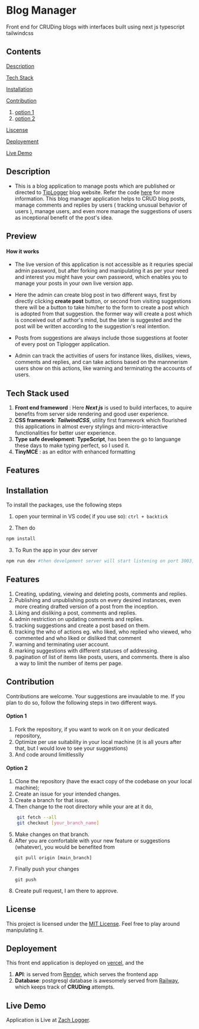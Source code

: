 # Blog Manager
Front end for CRUDing blogs with interfaces built using next js typescript tailwindcss

## Contents

[Description](#description)

[Tech Stack](#tech-stack-used)

[Installation](#installation)

[Contribution](#contribution)

1. [option 1](#option-1)
2. [option 2](#option-2)

[Liscense](#license)

[Deployement](#deployement)

[Live Demo](#live-demo)


## Description
- This is a blog application to manage posts which are published or directed to [TipLogger](https://zach-log.vercel.app) blog website. Refer the code [here](https://github.com/zakymaky8/public-blog) for more information. This blog manager application helps to CRUD blog posts, manage comments and replies by users ( tracking unusual behavior of users ), manage users, and even more manage the suggestions of users as inceptional benefit of the post's idea.

## Preview


#### How it works

- The live version of this application is not accessible as it requries special admin password, but after forking and manipulating it as per your need and interest you might have your own password, which enables you to manage your posts in your own live version app.

- Here the admin can create blog post in two different ways, first by directly clicking **create post** button, or second from visiting suggestions there will be a button to take him/her to the form to create a post which is adopted from that suggestion. the former way will create a post which is conceived out of author's mind, but the later is suggested and the post will be written according to the suggestion's real intention.

- Posts from suggestions are always include those suggestions at footer of every post on Tiplogger application.
- Admin can track the activities of users for instance likes, dislikes, views, comments and replies, and can take actions based on the mannnerism users show on this actions, like warning and terminating the accounts of users.


## Tech Stack used

1. **Front end frameword** : Here ***Next js*** is used to build interfaces, to aquire benefits from server side rendering and good user experience.
2. **CSS framework**: ***TailwindCSS***, utility first framework which flourished this applications in almost every stylings and micro-interactive functionalities for better user experience.
3. **Type safe development**: **TypeScript**, has been the go to languange these days to make typing perfect, so I used it.
4. **TinyMCE** : as an editor with enhanced formatting



## Features


## Installation

To install the packages, use the following steps
1. open your terminal in VS code( if you use so):
    `ctrl + backtick `

2. Then do

```bash
npm install
```

3. To Run the app in your dev server

```bash
npm run dev #then develpement server will start listening on port 3003, you can change it from package.json file
```
## Features

1. Creating, updating, viewing and deleting posts, comments and replies.
2. Publishing and unpublishing posts on every desired instances, even more creating drafted version of a post from the inception.
3. Liking and disliking a post, comments and replies.
4. admin restriction on updating comments and replies.
5. tracking suggestions and create a post based on them.
6. tracking the who of actions eg. who liked, who replied who viewed, who commented and who liked or disliked that comment
7. warning and terminating user account.
8. marking suggestions with different statuses of addressing.
9. pagination of list of items like posts, users, and comments. there is also a way to limit the number of items per page.


## Contribution

Contributions are welcome. Your suggestions are invaulable to me. If you plan to do so, follow the following steps in two different ways.
#### Option 1

1. Fork the repository, if you want to work on it on your dedicated repository,
2. Optimize per use suitability in your local machine (it is all yours after that, but I would love to see your suggestions)
3. And code around limitlesslly

#### Option 2
1. Clone the repository (have the exact copy of the codebase on your local machine);
2. Create an issue for your intended changes.
3. Create a branch for that issue.
4. Then change to the root directory while your are at it do,
``` bash
    git fetch --all
    git checkout [your_branch_name]
```
5. Make changes on that branch.
6. After you are comfortable with your new feature or suggestions (whatever), you would be benefited from
    ```
    git pull origin [main_branch]
    ```
7. Finally push your changes
    ```
    git push
    ```
8. Create pull request, I am there to approve.

## License
This project is licensed under the [MIT License](https://github.com/Uwancha/memory-card/blob/main/LICENSE). Feel free to play around manipulating it.

## Deployement

This front end application is deployed on [vercel](https://vercel.com/), and the

1. **API**: is served from [Render](https://render.com), which serves the frontend app
2. **Database**: postgresql database is awesomely served from [Railway](https://railway.com/), which keeps track of **CRUDing** attempts.


## Live Demo

Application is Live at [Zach Logger](https://zach-logger.vercel.app/).